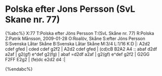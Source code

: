 # Polska efter Jons Persson (SvL Skane nr. 77)

{%abc%}
X:77
T:Polska efter Jöns Persson
T:(SvL Skåne nr. 77)
R:Polska
Z:Patrik Månsson, 2009-01-28
O:Roalöv, Skåne
S:efter Jöns Persson
S:Svenska Låtar Skåne
B:Svenska Låtar Skåne
M:3/4
L:1/16
K:D
|: A2d2 cdef gfed | cded cdef g2f2 |
A2d2 cdef gfed | (cd)cB B2A2 A4 :: abaf d2df a2af |
g2(gf) e^def g2(fg) | abaf =d2df a2af |
g2(gf) e^def g2f2 | G2GG F2FF E2g2 | (fe)dc e2d2 d4 :|



{%endabc%}

